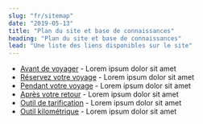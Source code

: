 ```yaml
---
slug: "fr/sitemap"
date: "2019-05-13"
title: "Plan du site et base de connaissances"
heading: "Plan du site et base de connaissances"
lead: "Une liste des liens disponibles sur le site"
---
```


- [Avant de voyager](/fr/plan) - Lorem ipsum dolor sit amet
- [Réservez votre voyage](/fr/book) - Lorem ipsum dolor sit amet
- [Pendant votre voyage](/fr/travel) - Lorem ipsum dolor sit amet
- [Après votre retour](/fr/expense) - Lorem ipsum dolor sit amet
- [Outil de tarification](/fr/rates) - Lorem ipsum dolor sit amet
- [Outil kilométrique](/fr/kilometrics) - Lorem ipsum dolor sit amet
